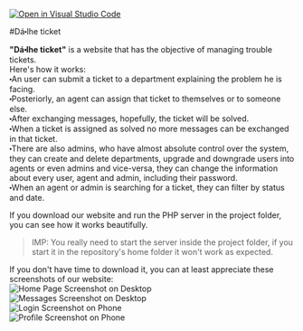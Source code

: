 [![Open in Visual Studio Code](https://classroom.github.com/assets/open-in-vscode-c66648af7eb3fe8bc4f294546bfd86ef473780cde1dea487d3c4ff354943c9ae.svg)](https://classroom.github.com/online_ide?assignment_repo_id=10572751&assignment_repo_type=AssignmentRepo)

#Dá⬝lhe ticket

__"Dá⬝lhe ticket"__ is a website that has the objective of managing trouble tickets.   
Here's how it works:  
⬝An user can submit a ticket to a department explaining the problem he is facing.  
⬝Posteriorly, an agent can assign that ticket to themselves or to someone else.  
⬝After exchanging messages, hopefully, the ticket will be solved.  
⬝When a ticket is assigned as solved no more messages can be exchanged in that ticket.  
⬝There are also admins, who have almost absolute control over the system, they can create and delete departments, upgrade and downgrade users into agents or even admins and vice-versa, they can change the information about every user, agent and admin, including their password.  
⬝When an agent or admin is searching for a ticket, they can filter by status and date.  

If you download our website and run the PHP server in the project folder, you can see how it works beautifully.  

> IMP: You really need to start the server inside the project folder, if you start it in the repository's home folder it won't work as expected.  

If you don't have time to download it, you can at least appreciate these screenshots of our website:  
![Home Page Screenshot on Desktop]()  
![Messages Screenshot on Desktop]()  
![Login Screenshot on Phone]()  
![Profile Screenshot on Phone]()  
